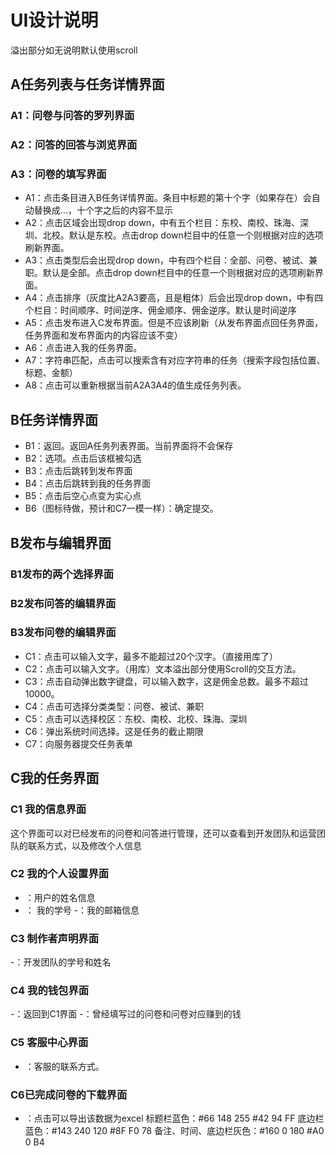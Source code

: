 ﻿# UI设计说明
溢出部分如无说明默认使用scroll
## A任务列表与任务详情界面
### A1：问卷与问答的罗列界面
### A2：问答的回答与浏览界面
### A3：问卷的填写界面


- A1：点击条目进入B任务详情界面。条目中标题的第十个字（如果存在）会自动替换成…，十个字之后的内容不显示
- A2：点击区域会出现drop down，中有五个栏目：东校、南校、珠海、深圳、北校。默认是东校。点击drop down栏目中的任意一个则根据对应的选项刷新界面。
- A3：点击类型后会出现drop down，中有四个栏目：全部、问卷、被试、兼职。默认是全部。点击drop down栏目中的任意一个则根据对应的选项刷新界面。
- A4：点击排序（灰度比A2A3要高，且是粗体）后会出现drop down，中有四个栏目：时间顺序、时间逆序、佣金顺序、佣金逆序。默认是时间逆序
- A5：点击发布进入C发布界面。但是不应该刷新（从发布界面点回任务界面，任务界面和发布界面内的内容应该不变）
- A6：点击进入我的任务界面。
- A7：字符串匹配，点击可以搜索含有对应字符串的任务（搜索字段包括位置、标题、金额）
- A8：点击可以重新根据当前A2A3A4的值生成任务列表。
## B任务详情界面
- B1：返回。返回A任务列表界面。当前界面将不会保存
- B2：选项。点击后该框被勾选
- B3：点击后跳转到发布界面
- B4：点击后跳转到我的任务界面
- B5：点击后空心点变为实心点
- B6（图标待做，预计和C7一模一样）：确定提交。
## B发布与编辑界面

### B1发布的两个选择界面
### B2发布问答的编辑界面
### B3发布问卷的编辑界面

- C1：点击可以输入文字，最多不能超过20个汉字。（直接用库了）
- C2：点击可以输入文字。（用库）文本溢出部分使用Scroll的交互方法。
- C3：点击自动弹出数字键盘，可以输入数字，这是佣金总数。最多不超过10000。
- C4：点击可选择分类类型：问卷、被试、兼职
- C5：点击可以选择校区：东校、南校、北校、珠海、深圳
- C6：弹出系统时间选择。这是任务的截止期限
- C7：向服务器提交任务表单
## C我的任务界面

### C1 我的信息界面
这个界面可以对已经发布的问卷和问答进行管理，还可以查看到开发团队和运营团队的联系方式，以及修改个人信息
### C2 我的个人设置界面
- ：用户的姓名信息
- ： 我的学号
-：我的邮箱信息

### C3 制作者声明界面
-：开发团队的学号和姓名
### C4 我的钱包界面
-：返回到C1界面
-：曾经填写过的问卷和问卷对应赚到的钱
### C5 客服中心界面
- ：客服的联系方式。
### C6已完成问卷的下载界面
- ：点击可以导出该数据为excel
标题栏蓝色：#66 148 255  #42 94 FF
底边栏蓝色：#143 240 120  #8F F0 78
备注、时间、底边栏灰色：#160 0 180 #A0 0 B4